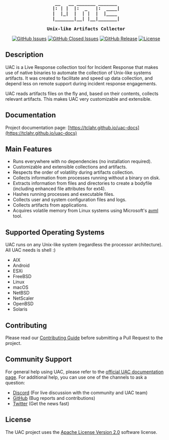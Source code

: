 <pre align="center" style="background-color: transparent; font-weight: bold;">
 __   __ _______ _______ 
|: | |  |:  _   |:  ____|
|  |_|  |  | |  |  |____ 
|_______|__| |__|_______|

Unix-like Artifacts Collector
</pre>
<p align="center">
  <a href="https://github.com/tclahr/uac/issues"><img src="https://img.shields.io/github/issues/tclahr/uac" alt="GitHub Issues" /></a>
  <a href="https://github.com/tclahr/uac/issues?q=is%3Aissue+is%3Aclosed"><img src="https://img.shields.io/github/issues-closed-raw/tclahr/uac" alt="GitHub Closed Issues" /></a>
  <a href="https://github.com/tclahr/uac/releases"><img src="https://img.shields.io/github/v/release/tclahr/uac" alt="GitHub Release" /></a>
  <a href="https://github.com/tclahr/uac/blob/main/LICENSE"><img src="https://img.shields.io/github/license/tclahr/uac" alt="License" /></a>
</p>

## Description

UAC is a Live Response collection tool for Incident Response that makes use of native binaries to automate the collection of Unix-like systems artifacts. It was created to facilitate and speed up data collection, and depend less on remote support during incident response engagements.

UAC reads artifacts files on the fly and, based on their contents, collects relevant artifacts. This makes UAC very customizable and extensible.

## Documentation

Project documentation page: [https://tclahr.github.io/uac-docs](https://tclahr.github.io/uac-docs)

## Main Features

- Runs everywhere with no dependencies (no installation required).
- Customizable and extensible collections and artifacts.
- Respects the order of volatility during artifacts collection.
- Collects information from processes running without a binary on disk.
- Extracts information from files and directories to create a bodyfile (including enhanced file attributes for ext4).
- Hashes running processes and executable files.
- Collects user and system configuration files and logs.
- Collects artifacts from applications.
- Acquires volatile memory from Linux systems using Microsoft's [avml](https://github.com/microsoft/avml) tool.

## Supported Operating Systems

UAC runs on any Unix-like system (regardless the processor architecture). All UAC needs is shell :)

- AIX
- Android
- ESXi
- FreeBSD
- Linux
- macOS
- NetBSD
- NetScaler
- OpenBSD
- Solaris

## Contributing

Please read our [Contributing Guide](CONTRIBUTING.md) before submitting a Pull Request to the project.

## Community Support

For general help using UAC, please refer to the [official UAC documentation page](https://tclahr.github.io/uac-docs). For additional help, you can use one of the channels to ask a question:

- [Discord](https://discord.com/invite/digitalforensics) (For live discussion with the community and UAC team)
- [GitHub](https://github.com/tclahr/uac/issues) (Bug reports and contributions)
- [Twitter](https://twitter.com/tclahr) (Get the news fast)

## License

The UAC project uses the [Apache License Version 2.0](LICENSE) software license.